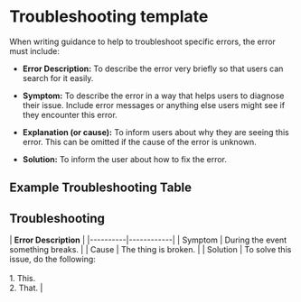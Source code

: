 # Troubleshooting template

When writing guidance to help to troubleshoot specific errors, the error must include:

* **Error Description:** To describe the error very briefly so that users can search for it easily.

* **Symptom:** To describe the error in a way that helps users to diagnose their issue.
Include error messages or anything else users might see if they encounter this error.

* **Explanation (or cause):** To inform users about why they are seeing this error.
This can be omitted if the cause of the error is unknown.

* **Solution:** To inform the user about how to fix the error.


## Example Troubleshooting Table

##  Troubleshooting

| **Error Description** |
|----------|------------|
| Symptom  | During the event something breaks. |
| Cause    | The thing is broken. |
| Solution | To solve this issue, do the following:<br><br>1. This.<br>2. That. |

